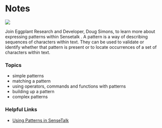 # Notes

[![](https://img.shields.io/badge/YouTube-12m%2015s-FF0000?logo=youtube)](https://youtu.be/Z4M_PLL346Q)

Join Eggplant Research and Developer, Doug Simons, to learn more about expressing patterns within Sensetalk . A pattern is a way of describing sequences of characters within text. They can be used to validate or identify whether that pattern is present or to locate occurrences of a set of characters within text.

### Topics
- simple patterns
- matching a pattern
- using operators, commands and functions with patterns
- building up a pattern
- complex patterns

### Helpful Links
- [Using Patterns in SenseTalk](https://docs.eggplantsoftware.com/studio/stk-using-pattern-language/)
